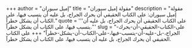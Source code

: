+++
author = "إميل سيوران"
title = "مقولة إميل سيوران"
description = "مقولة إميل سيوران: على الكتاب الحقيقي أن يحرك الجراح، بل عليه أن يتسبب فيها، على الكتاب أن يشكل خطراً."
quote = '''على الكتاب الحقيقي أن يحرك الجراح، بل عليه أن يتسبب فيها، على الكتاب أن يشكل خطراً.'''
slug = "على-الكتاب-الحقيقي-أن-يحرك-الجراح،-بل-عليه-أن-يتسبب-فيها،-على-الكتاب-أن-يشكل-خطراً"
+++
على الكتاب الحقيقي أن يحرك الجراح، بل عليه أن يتسبب فيها، على الكتاب أن يشكل خطراً.
